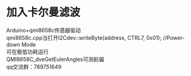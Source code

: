 # 加入卡尔曼滤波

Arduino+qmi8658c传感器驱动  
qmi8658c.cpp当打开I2Cdev::writeByte(address, CTRL7, 0x01); //Power-down Mode  
可在极低功耗运行  
QMI8658C_dveGetEulerAngles可测航偏  
qq交流群：789751649  
